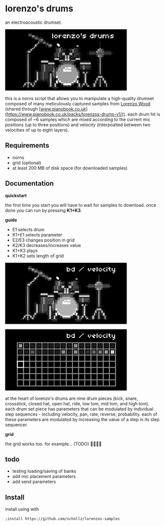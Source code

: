 # lorenzo's drums

an electroacoustic drumset.

![image](/img/150214610-62e945ed-bae6-44cf-b62a-e2ec63daad93.png)


this is a norns script that allows you to manipulate a high-quality drumset composed of many meticulously captured samples from [Lorenzo Wood](https://www.lorenzowoodmusic.com/)  (shared through [www.pianobook.co.uk](https://www.pianobook.co.uk/packs/lorenzos-drums-v1/)). each drum hit is composed of ~6 samples which are mixed according to the current mic positions (up to three positions) and velocity (interpoalted between two velocities of up to eight layers).


## Requirements

- norns
- grid (optional)
- at least 200 MB of disk space (for downloaded samples)

## Documentation

**quickstart**

the first time you start you will have to wait for samples to download. once done you can run by pressing **K1+K3**.

**guide**

- E1 selects drum 
- K1+E1 selects parameter
- E2/E3 changes position in grid
- K2/K3 decreases/increases value
- K1+K3 plays
- K1+K2 sets length of  grid

![image1](/img/150213784-14164b1e-f48f-47fe-903a-351484ec0def.png)

![image2](/img/150213789-cdaaab9c-9084-4c5d-857c-cb95744d9048.png)

at the heart of lorenzo's drums are nine drum pieces (kick, snare, crossstick, closed hat, open hat, ride, low tom, mid tom, and high tom). each drum set piece has parameters that can be modulated by individual step sequences - including velocity, pan, rate, reverse, probability. each of these parameters are modulated by increasing the value of a step in its step sequencer. 


**grid**

the grid works too. for example... (TODO) **🦗🦗🦗🦗** 


## todo

- testing loading/saving of banks
- add mic placement parameters
- add send parameters

## Install

install using with

```
;install https://github.com/schollz/lorenzos-samples
```

